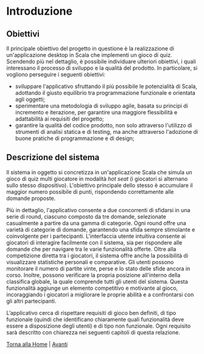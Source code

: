 # Introduzione

## Obiettivi

Il principale obiettivo del progetto in questione è la realizzazione di un'applicazione desktop in Scala che implementi
un gioco di quiz. Scendendo più nel dettaglio, è possibile individuare ulteriori obiettivi, i quali interessano il
processo di sviluppo e la qualità del prodotto. In particolare, si vogliono perseguire i seguenti obiettivi:

- sviluppare l'applicativo sfruttando il più possibile le potenzialità di Scala, adottando il giusto equilibrio tra
  programmazione funzionale e orientata agli oggetti;
- sperimentare una metodologia di sviluppo agile, basata su principi di incremento e iterazione, per garantire una
  maggiore flessibilità e adattabilità ai requisiti del progetto;
- garantire la qualità del codice prodotto, non solo attraverso l'utilizzo di strumenti di analisi statica e di testing,
  ma anche attraverso l'adozione di buone pratiche di programmazione e di design;

## Descrizione del sistema

Il sistema in oggetto si concretizza in un'applicazione Scala che simula un gioco di quiz multi giocatore in modalità
*hot seat* (i giocatori si alternano sullo stesso dispositivo). L'obiettivo principale dello stesso è accumulare il
maggior numero possibile di punti, rispondendo correttamente alle domande proposte.

Più in dettaglio, l'applicativo consente a due concorrenti di sfidarsi in una serie di round, ciascuno composto da tre
domande, selezionate casualmente a partire da una gamma di categorie. Ogni round offre una varietà di categorie di
domande, garantendo una sfida sempre stimolante e coinvolgente per i partecipanti. L'interfaccia utente intuitiva
consente ai giocatori di interagire facilmente con il sistema, sia per rispondere alle domande che per navigare tra le
varie funzionalità offerte. Oltre alla competizione diretta tra i giocatori, il sistema offre anche la possibilità di
visualizzare statistiche personali e comparative. Gli utenti possono monitorare il numero di partite vinte, perse e lo
stato delle sfide ancora in corso. Inoltre, possono verificare la propria posizione all'interno della classifica
globale, la quale comprende tutti gli utenti del sistema. Questa funzionalità aggiunge un elemento competitivo e
motivante al gioco, incoraggiando i giocatori a migliorare le proprie abilità e a confrontarsi con gli altri
partecipanti.

L’applicativo cerca di rispettare requisiti di gioco ben definiti, di tipo funzionale (quindi che identificano
chiaramente quali funzionalità deve essere a disposizione degli utenti) e di tipo non funzionale. Ogni requisito sarà
descritto con chiarezza nei seguenti capitoli di questa relazione.

[Torna alla Home](index.md) | [Avanti](1-processo_di_sviluppo.md)
